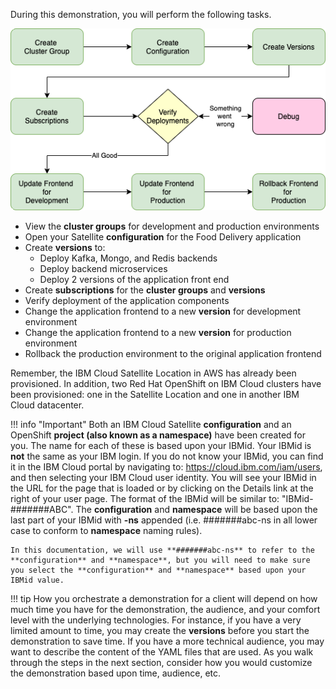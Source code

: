 During this demonstration, you will perform the following tasks.

![](_attachments/SatelliteDemoSketch-demoflowTransparent.png)

- View the **cluster groups** for development and production environments
- Open your Satellite **configuration** for the Food Delivery application
- Create **versions** to:
    - Deploy Kafka, Mongo, and Redis backends
    - Deploy backend microservices
    - Deploy 2 versions of the application front end
- Create **subscriptions** for the **cluster groups** and **versions**
- Verify deployment of the application components
- Change the application frontend to a new **version** for development environment
- Change the application frontend to a new **version** for production environment
- Rollback the production environment to the original application frontend

Remember, the IBM Cloud Satellite Location in AWS has already been provisioned. In addition, two Red Hat OpenShift on IBM Cloud clusters have been provisioned: one in the Satellite Location and one in another IBM Cloud datacenter.

!!! info "Important"
    Both an IBM Cloud Satellite **configuration** and an OpenShift **project (also known as a namespace)** have been created for you. The name for each of these is based upon your IBMid. Your IBMid is **not** the same as your IBM login. If you do not know your IBMid, you can find it in the IBM Cloud portal by navigating to: <a href="https://cloud.ibm.com/iam/users" target="_blank">https://cloud.ibm.com/iam/users</a>, and then selecting your IBM Cloud user identity. You will see your IBMid in the URL for the page that is loaded or by clicking on the Details link at the right of your user page. The format of the IBMid will be similar to: "IBMid-#######ABC". The **configuration** and **namespace** will be based upon the last part of your IBMid with **-ns** appended (i.e. #######abc-ns in all lower case to conform to **namespace** naming rules).

    In this documentation, we will use **#######abc-ns** to refer to the **configuration** and **namespace**, but you will need to make sure you select the **configuration** and **namespace** based upon your IBMid value.

!!! tip
    How you orchestrate a demonstration for a client will depend on how much time you have for the demonstration, the audience, and your comfort level with the underlying technologies. For instance, if you have a very limited amount to time, you may create the **versions** before you start the demonstration to save time. If you have a more technical audience, you may want to describe the content of the YAML files that are used. As you walk through the steps in the next section, consider how you would customize the demonstration based upon time, audience, etc.
